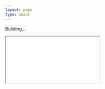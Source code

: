 ```yaml
---
layout: page
type: about
---
```


Building...


<p><iframe src="/_includes/_third-party/comments/hypercomments.html"></iframe></p>
